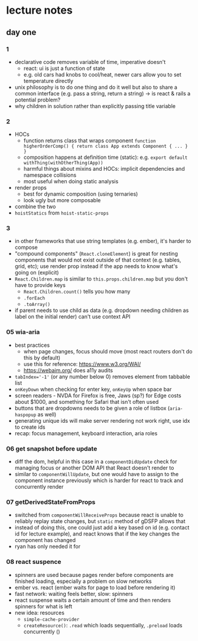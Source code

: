 # lecture notes

## day one

### 1

- declarative code removes variable of time, imperative doesn't
  - react: ui is just a function of state
  - e.g. old cars had knobs to cool/heat, newer cars allow you to set temperature directly
- unix philosophy is to do one thing and do it well but also to share a common interface (e.g. pass a string, return a string) -> is react & rails a potential problem?
- why children in solution rather than explicitly passing title variable

### 2

- HOCs
  - function returns class that wraps component `function higherOrderComp() { return class App extends Component { ... } }`
  - composition happens at definition time (static): e.g. `export default withThing(withOtherThing(App))`
  - harmful things about mixins and HOCs: implicit dependencies and namespace collisions
  - most useful when doing static analysis
- render props
  - best for dynamic composition (using ternaries)
  - look ugly but more composable
- combine the two
- `hoistStatics` from `hoist-static-props`

### 3

- in other frameworks that use string templates (e.g. ember), it's harder to compose
- "compound components" (`React.cloneElement`) is great for nesting components that would not exist outside of that context (e.g. tables, grid, etc); use render prop instead if the app needs to know what's going on (explicit)
- `React.Children.map` is similar to `this.props.children.map` but you don't have to provide keys
  - `React.Children.count()` tells you how many
  - `.forEach`
  - `.toArray()`
- if parent needs to use child as data (e.g. dropdown needing children as label on the initial render) can't use context API

### 05 wia-aria

- best practices
  - when page changes, focus should move (most react routers don't do this by default)
  - use this for reference: https://www.w3.org/WAI/
  - https://webaim.org/ does a11y audits
- `tabIndex='-1'` (or any number below 0) removes element from tabbable list
- `onKeyDown` when checking for enter key, `onKeyUp` when space bar
- screen readers - NVDA for Firefox is free, Jaws (sp?) for Edge costs about $1000, and something for Safari that isn't often used
- buttons that are dropdowns needs to be given a role of listbox (`aria-haspopup` as well)
- generating unique ids will make server rendering not work right, use idx to create ids
- recap: focus management, keyboard interaction, aria roles

### 06 get snapshot before update

- diff the dom, helpful in this case in a `componentDidUpdate` check for managing focus or another DOM API that React doesn't render to
- similar to `componentWillUpdate`, but one would have to assign to the component instance previously which is harder for react to track and concurrently render

### 07 getDerivedStateFromProps

- switched from `componentWillReceiveProps` because react is unable to reliably replay state changes, but `static` method of gDSFP allows that
- instead of doing this, one could just add a key based on id (e.g. contact id for lecture example), and react knows that if the key changes the component has changed
- ryan has only needed it for

### 08 react suspence

- spinners are used because pages render before components are finished loading, especially a problem on slow networks
- ember vs. react (ember waits for page to load before rendering it)
- fast network: waiting feels better, slow: spinners
- react suspense waits a certain amount of time and then renders spinners for what is left
- new idea: resources
  - `simple-cache-provider`
  - `createResource()`: `.read` which loads sequentially, `.preload` loads concurrently ()

